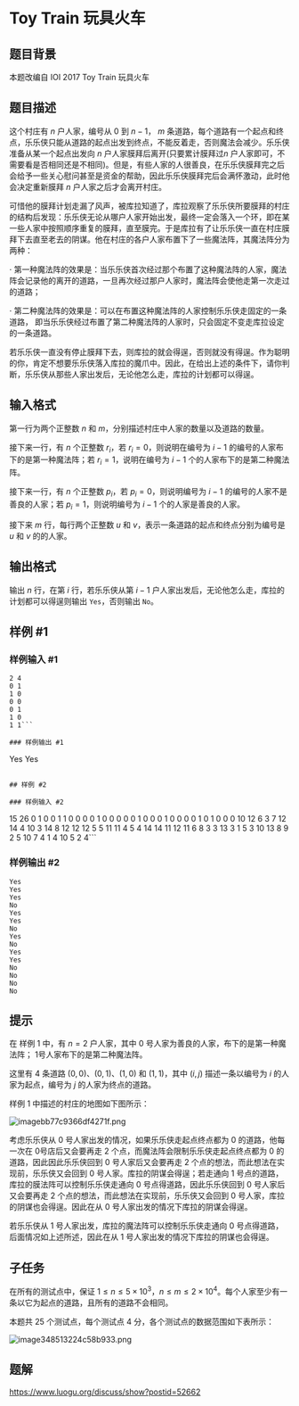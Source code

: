 # Toy Train 玩具火车

## 题目背景

本题改编自 IOI 2017 Toy Train 玩具火车

## 题目描述

这个村庄有 $n$ 户人家，编号从 $0$ 到 $n-1$， $m$ 条道路，每个道路有一个起点和终点，乐乐侠只能从道路的起点出发到终点，不能反着走，否则魔法会减少。乐乐侠准备从某一个起点出发向 $n$ 户人家膜拜后离开(只要累计膜拜过$n$ 户人家即可，不需要看是否相同还是不相同)。但是，有些人家的人很善良，在乐乐侠膜拜完之后会给予一些关心慰问甚至是资金的帮助，因此乐乐侠膜拜完后会满怀激动，此时他会决定重新膜拜 $n$ 户人家之后才会离开村庄。

可惜他的膜拜计划走漏了风声，被库拉知道了，库拉观察了乐乐侠所要膜拜的村庄的结构后发现：乐乐侠无论从哪户人家开始出发，最终一定会落入一个环，即在某一些人家中按照顺序重复的膜拜，直至膜完。于是库拉有了让乐乐侠一直在村庄膜拜下去直至老去的阴谋。他在村庄的各户人家布置下了一些魔法阵，其魔法阵分为两种：

$\cdot$ 第一种魔法阵的效果是：当乐乐侠首次经过那个布置了这种魔法阵的人家，魔法阵会记录他的离开的道路，一旦再次经过那户人家时，魔法阵会使他走第一次走过的道路；

$\cdot$ 第二种魔法阵的效果是：可以在布置这种魔法阵的人家控制乐乐侠走固定的一条道路， 即当乐乐侠经过布置了第二种魔法阵的人家时，只会固定不变走库拉设定的一条道路。

若乐乐侠一直没有停止膜拜下去，则库拉的就会得逞，否则就没有得逞。作为聪明的你，肯定不想要乐乐侠落入库拉的魔爪中。因此，在给出上述的条件下，请你判断，乐乐侠从那些人家出发后，无论他怎么走，库拉的计划都可以得逞。


## 输入格式

第一行为两个正整数 $n$ 和 $m$，分别描述村庄中人家的数量以及道路的数量。

接下来一行，有 $n$ 个正整数 $r_i$，若 $r_i=0$，则说明在编号为 $i-1$ 的编号的人家布下的是第一种魔法阵；若 $r_i=1$，说明在编号为 $i-1$ 个的人家布下的是第二种魔法阵。

接下来一行，有 $n$ 个正整数 $p_i$，若 $p_i=0$，则说明编号为 $i-1$ 的编号的人家不是善良的人家；若 $p_i=1$，则说明编号为 $i-1$ 个的人家是善良的人家。

接下来 $m$ 行，每行两个正整数 $u$ 和 $v$，表示一条道路的起点和终点分别为编号是 $u$ 和 $v$ 的的人家。

## 输出格式

输出 $n$ 行，在第 $i$ 行，若乐乐侠从第 $i-1$ 户人家出发后，无论他怎么走，库拉的计划都可以得逞则输出 `Yes`，否则输出 `No`。

## 样例 #1

### 样例输入 #1
```
2 4
0 1
1 0
0 0
0 1
1 0
1 1```

### 样例输出 #1

```
Yes
Yes
```

## 样例 #2

### 样例输入 #2
```
15 26
0 1 0 0 1 1 0 0 0 0 1 0 0 0 0
0 1 0 0 0 1 0 0 0 0 1 0 1 0 0
0 10
12 6
3 7
12 14
4 10
3 14
8 12
12 12
5 5
11 11
4 5
4 14
14 11
12 11
6 8
3 3
13 3
1 5
3 10
13 8
9 2
5 10
7 4
1 4
10 5
2 4```

### 样例输出 #2

```
Yes
Yes
Yes
No
Yes
Yes
No
Yes
No
Yes
Yes
No
No
No
No
```

## 提示

在 样例 1 中，有 $n=2$ 户人家，其中 0 号人家为善良的人家，布下的是第一种魔法阵； 1号人家布下的是第二种魔法阵。

这里有 4 条道路 $(0,0)$、$(0,1)$、$(1,0)$ 和 $(1,1)$，其中 $(i, j)$ 描述一条以编号为 $i$ 的人家为起点，编号为 $j$ 的人家为终点的道路。

样例 1 中描述的村庄的地图如下图所示：

![imagebb77c9366df4271f.png](https://www.z4a.net/images/2018/07/23/imagebb77c9366df4271f.png)

考虑乐乐侠从 0 号人家出发的情况，如果乐乐侠走起点终点都为 0 的道路，他每一次在 0号店后又会要再走 2 个点，而魔法阵会限制乐乐侠走起点终点都为 0 的道路，因此因此乐乐侠回到 0 号人家后又会要再走 2 个点的想法，而此想法在实现前，乐乐侠又会回到 0 号人家。库拉的阴谋会得逞；若走通向 1 号点的道路，库拉的膜法阵可以控制乐乐侠走通向 0 号点得道路，因此乐乐侠回到 0 号人家后又会要再走 2 个点的想法，而此想法在实现前，乐乐侠又会回到 0
号人家，库拉的阴谋也会得逞。因此在从 0 号人家出发的情况下库拉的阴谋会得逞。

若乐乐侠从 1 号人家出发，库拉的魔法阵可以控制乐乐侠走通向 0 号点得道路，后面情况如上述所述，因此在从 1 号人家出发的情况下库拉的阴谋也会得逞。

## 子任务

在所有的测试点中，保证 $1 \le n \le 5 \times 10^3$，$n \le m \le 2 \times 10^4$。每个人家至少有一条以它为起点的道路，且所有的道路不会相同。

本题共 25 个测试点，每个测试点 4 分，各个测试点的数据范围如下表所示：

![image348513224c58b933.png](https://www.z4a.net/images/2018/07/23/image348513224c58b933.png)

## 题解

https://www.luogu.org/discuss/show?postid=52662
